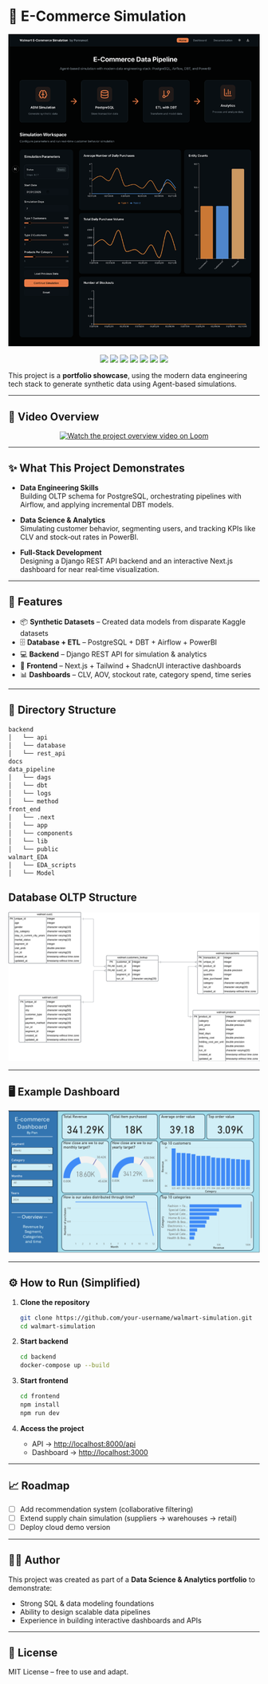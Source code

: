 # 🛒  E-Commerce Simulation

![Main Page](./docs/Main_page.png)

<p align="center">
  <img src="https://img.shields.io/badge/Status-Active-success?style=flat-square" />
  <img src="https://img.shields.io/badge/PostgreSQL-336791?style=flat-square&logo=postgresql&logoColor=white" />
  <img src="https://img.shields.io/badge/Python-3776AB?style=flat-square&logo=python&logoColor=yellow" />
  <img src="https://img.shields.io/badge/dbt-FF694B?style=flat-square&logo=dbt&logoColor=white" />
  <img src="https://img.shields.io/badge/Airflow-017CEE?style=flat-square&logo=apache-airflow&logoColor=white" />
  <img src="https://img.shields.io/badge/Next.js-000000?style=flat-square&logo=nextdotjs&logoColor=white" />
  <img src="https://img.shields.io/badge/Django-092E20?style=flat-square&logo=django&logoColor=white" />
</p>

This project is a **portfolio showcase**, using the modern data engineering tech stack to generate synthetic data using Agent-based simulations.

---

## 🎥 Video Overview

<div align="center">

[![Watch the project overview video on Loom](https://cdn.loom.com/sessions/thumbnails/1b57f0984ae24b4a9449bb21785dcfd5-with-play.gif)](https://www.loom.com/share/1b57f0984ae24b4a9449bb21785dcfd5)

</div>

---

## ✨ What This Project Demonstrates

- **Data Engineering Skills**  
  Building OLTP schema for PostgreSQL, orchestrating pipelines with Airflow, and applying incremental DBT models.  

- **Data Science & Analytics**  
  Simulating customer behavior, segmenting users, and tracking KPIs like CLV and stock‑out rates in PowerBI.  

- **Full‑Stack Development**  
  Designing a Django REST API backend and an interactive Next.js dashboard for near real‑time visualization.  

---

## 🚀 Features

- 📦 **Synthetic Datasets** – Created data models from disparate Kaggle datasets
- 🗄 **Database + ETL** – PostgreSQL + DBT + Airflow + PowerBI
- 💻 **Backend** – Django REST API for simulation & analytics  
- 🎨 **Frontend** – Next.js + Tailwind + ShadcnUI interactive dashboards  
- 📊 **Dashboards** – CLV, AOV, stockout rate, category spend, time series  

---

## 📖 Directory Structure

```text
backend
│   └── api
│   └── database
│   └── rest_api
docs
data_pipeline
│   └── dags
│   └── dbt
│   └── logs
│   └── method
front_end
│   └── .next
│   └── app
│   └── components
│   └── lib
│   └── public
walmart_EDA
│   └── EDA_scripts
│   └── Model
```

## Database OLTP Structure

![Database](./docs/ERD.png)

---

## 🖥 Example Dashboard

![Dashboard](./docs/PowerBI_dashboard.png)

---

## ⚙️ How to Run (Simplified)

1. **Clone the repository**

   ```bash
   git clone https://github.com/your-username/walmart-simulation.git
   cd walmart-simulation
   ```

2. **Start backend**

   ```bash
   cd backend
   docker-compose up --build
   ```

3. **Start frontend**

   ```bash
   cd frontend
   npm install
   npm run dev
   ```

4. **Access the project**
   - API → [http://localhost:8000/api](http://localhost:8000/api)  
   - Dashboard → [http://localhost:3000](http://localhost:3000)  

---

## 📈 Roadmap

- [ ] Add recommendation system (collaborative filtering)  
- [ ] Extend supply chain simulation (suppliers → warehouses → retail)  
- [ ] Deploy cloud demo version  

---

## 👨‍💻 Author

This project was created as part of a **Data Science & Analytics portfolio** to demonstrate:  

- Strong SQL & data modeling foundations  
- Ability to design scalable data pipelines  
- Experience in building interactive dashboards and APIs  

---

## 📜 License

MIT License – free to use and adapt.  
